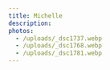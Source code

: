 ```yaml
---
title: Michelle
description:
photos:
  - /uploads/_dsc1737.webp
  - /uploads/_dsc1768.webp
  - /uploads/_dsc1781.webp
---
```

